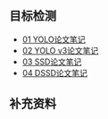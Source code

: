 ## 目标检测

- [01 YOLO论文笔记](./Yolo笔记.html) 
- [02 YOLO v3论文笔记](./YOLOV3.html)  
- [03 SSD论文笔记](./SSD论文.html) 
- [04 DSSD论文笔记](./DSSD论文简析.html) 



## 补充资料

